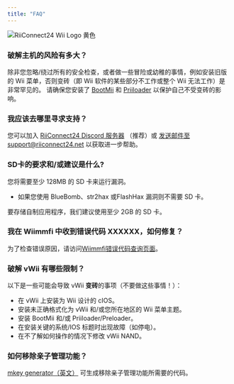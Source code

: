 ```yaml
---
title: "FAQ"
---
```


![RiiConnect24 Wii Logo 黄色](/images/Wii_Yellow_Gray.jpg)

### 破解主机的风险有多大？
除非您忽略/绕过所有的安全检查，或者做一些冒险或幼稚的事情，例如安装旧版的 Wii 菜单，否则变砖（即 Wii 软件的某些部分不工作或整个 Wii 无法工作）是非常罕见的。 请确保您安装了 [BootMii](bootmii) 和 [Priiloader](priiloader) 以保护自己不受变砖的影响。

### 我应该去哪里寻求支持？
您可以加入 [RiiConnect24 Discord 服务器](https://discord.gg/rc24) （推荐）或 [发送邮件至 support@riiconnect24.net](mailto:support@riiconnect24.net) 以获取进一步帮助。

### SD卡的要求和/或建议是什么?
您将需要至少 128MB 的 SD 卡来运行漏洞。

- 如果您使用 BlueBomb、str2hax 或FlashHax 漏洞则不需要 SD 卡。

要存储自制应用程序，我们建议使用至少 2GB 的 SD 卡。

### 我在 Wiimmfi 中收到错误代码 XXXXXX，如何修复？
为了检查错误原因，请访问[Wiimmfi错误代码查询页面](https://wiimmfi.de/error)。

### 破解 vWii 有哪些限制？
以下是一些可能会导致 vWii **变砖**的事项（不要做这些事情！）：
* 在 vWii 上安装为 Wii 设计的 cIOS。
* 安装未正确格式化为 vWii 和/或您所在地区的 Wii 菜单主题。
* 安装 BootMii 和/或 Priiloader/Preloader。
* 在安装关键的系统/IOS 标题时出现故障（如停电）。
* 在不了解如何操作的情况下修改 vWii NAND。

### 如何移除亲子管理功能？
[mkey generator（英文）](https://mkey.salthax.org) 可生成移除亲子管理功能所需要的代码。
